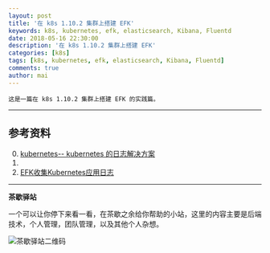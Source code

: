 ```yaml
---
layout: post
title: '在 k8s 1.10.2 集群上搭建 EFK'
keywords: k8s, kubernetes, efk, elasticsearch, Kibana, Fluentd
date: 2018-05-16 22:30:00
description: '在 k8s 1.10.2 集群上搭建 EFK'
categories: [k8s]
tags: [k8s, kubernetes, efk, elasticsearch, Kibana, Fluentd]
comments: true
author: mai
---
```


    这是一篇在 k8s 1.10.2 集群上搭建 EFK 的实践篇。

----

## 参考资料

0. [kubernetes-- kubernetes 的日志解决方案](https://zhangchenchen.github.io/2017/11/23/kubernetes-logging-solution/)
1. [](https://github.com/rootsongjc/kubernetes-handbook/tree/master/manifests)
2. [EFK收集Kubernetes应用日志](https://jkzhao.github.io/2017/10/12/EFK收集Kubernetes应用日志/)

----

**茶歇驿站**

一个可以让你停下来看一看，在茶歇之余给你帮助的小站，这里的内容主要是后端技术，个人管理，团队管理，以及其他个人杂想。

![茶歇驿站二维码](http://oqos7hrvp.bkt.clouddn.com/blog/tech_tea.jpg)
